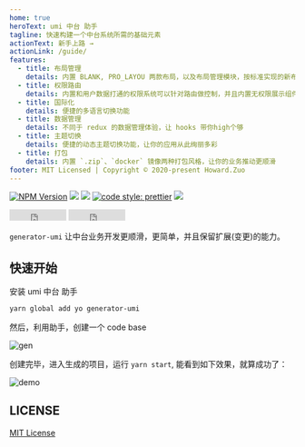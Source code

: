 ```yaml
---
home: true
heroText: umi 中台 助手
tagline: 快速构建一个中台系统所需的基础元素
actionText: 新手上路 →
actionLink: /guide/
features:
  - title: 布局管理
    details: 内置 BLANK, PRO_LAYOU 两款布局，以及布局管理模块，按标准实现的新布局可以无缝接入系统
  - title: 权限路由
    details: 内置和用户数据打通的权限系统可以针对路由做控制，并且内置无权限展示组件
  - title: 国际化
    details: 便捷的多语言切换功能
  - title: 数据管理
    details: 不同于 redux 的数据管理体验，让 hooks 带你high个够
  - title: 主题切换
    details: 便捷的动态主题切换功能，让你的应用从此绚丽多彩
  - title: 打包
    details: 内置 `.zip`、`docker` 镜像两种打包风格，让你的业务推动更顺滑
footer: MIT Licensed | Copyright © 2020-present Howard.Zuo
---
```


[![NPM Version][npm-image]][npm-url]
![][david-url]
![][dt-url]
[![code style: prettier][prettier-image]][prettier-url]
![][license-url]

<div id="github">
  <iframe
    src="https://ghbtns.com/github-btn.html?user=DFocusGroup&repo=generator-umi&type=star&count=true"
    frameborder="0"
    width="100"
    height="20"
  >
  </iframe>
  <iframe
    src="https://ghbtns.com/github-btn.html?user=DFocusGroup&repo=generator-umi&type=fork&count=true"
    frameborder="0"
    width="100"
    height="20"
  >
  </iframe>
</div>

`generator-umi` 让中台业务开发更顺滑，更简单，并且保留扩展(变更)的能力。

## 快速开始

安装 umi 中台 助手

```bash
yarn global add yo generator-umi
```

然后，利用助手，创建一个 code base

<img :src="$withBase('/generator.gif')" alt="gen">

创建完毕，进入生成的项目，运行 `yarn start`, 能看到如下效果，就算成功了：

<img :src="$withBase('/demo.gif')" alt="demo">

## LICENSE

[MIT License](https://raw.githubusercontent.com/DFocusGroup/generator-umi/master/LICENSE)

[npm-url]: https://npmjs.org/package/generator-umi
[npm-image]: https://badge.fury.io/js/generator-umi.png
[david-url]: https://david-dm.org/DFocusGroup/generator-umi.png
[dt-url]: https://img.shields.io/npm/dt/generator-umi.svg
[license-url]: https://img.shields.io/github/license/DFocusGroup/generator-umi
[prettier-image]: https://img.shields.io/badge/code_style-prettier-ff69b4.svg
[prettier-url]: https://github.com/prettier/prettier
